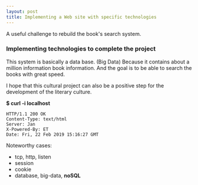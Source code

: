 ```yaml
---
layout: post
title: Implementing a Web site with specific technologies
---
```


A useful challenge to rebuild the book's search system.

### Implementing technologies to complete the project

This system is basically a data base. (Big Data)
Because it contains about a million information book information.
And the goal is to be able to search the books with great speed.



I hope that this cultural project can also be a positive step for the development of the literary culture.


**$ curl -i localhost**
```
HTTP/1.1 200 OK
Content-Type: text/html
Server: Jan
X-Powered-By: ET
Date: Fri, 22 Feb 2019 15:16:27 GMT
```

Noteworthy cases:

  - tcp, http, listen
  - session
  - cookie
  - database, big-data, **noSQL**
 
